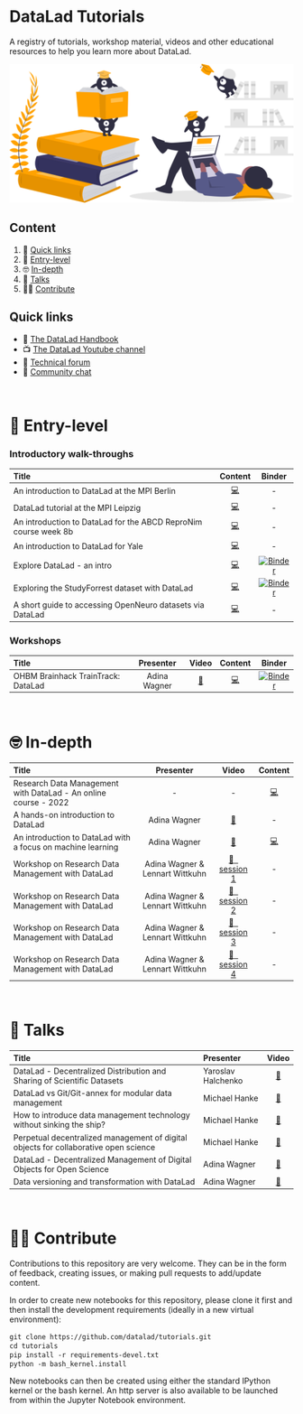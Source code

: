 # DataLad Tutorials

A registry of tutorials, workshop material, videos and other educational resources to help you learn more about DataLad.

![learnmore](assets/learnmore.svg)

## Content

1. :link: [Quick links](#links)
2. :rocket: [Entry-level](#entry)
3. :nerd_face: [In-depth](#depth)
4. :microphone: [Talks](#talks)
5. :woman_student: [Contribute](#contribute)


<div id="links"></div>

## Quick links

- :book: [The DataLad Handbook](http://handbook.datalad.org/en/latest/)
- :tv: [The DataLad Youtube channel](https://www.youtube.com/c/DataLad)
- :raising_hand: [Technical forum](https://neurostars.org/search?q=datalad%20category%3A1)
- :speech_balloon: [Community chat](https://matrix.to/#/#datalad:matrix.org)


<br>

<div id="entry"></div>

# :rocket: Entry-level

### Introductory walk-throughs

| Title | Content | Binder |
| :--- | :---: | :---: |
| An introduction to DataLad at the MPI Berlin | [:computer:](http://handbook.datalad.org/en/latest/code_from_chapters/DLBasicsMPI.html) | - |
| DataLad tutorial at the MPI Leipzig | [:computer:](http://handbook.datalad.org/en/latest/code_from_chapters/MPI_code.html#datalad-tutorial-at-the-mpi-leipzig) | - |
| An introduction to DataLad for the ABCD ReproNim course week 8b | [:computer:](http://handbook.datalad.org/en/latest/code_from_chapters/ABCD.html) | - |
| An introduction to DataLad for Yale | [:computer:](http://handbook.datalad.org/en/latest/code_from_chapters/yale.html) | - | 
| Explore DataLad - an intro| [:computer:](https://github.com/datalad/tutorials/notebooks/intro_to_datalad.ipynb) | [![Binder](https://mybinder.org/badge_logo.svg)](https://mybinder.org/v2/gh/datalad/datalad-binder/HEAD?urlpath=git-pull%3Frepo%3Dhttps%253A%252F%252Fgithub.com%252Fdatalad%252Ftutorials%26urlpath%3Dnotebooks%252Ftutorials%252Fnotebooks%252Fintro_to_datalad.ipynb) |
| Exploring the StudyForrest dataset with DataLad | [:computer:](https://github.com/psychoinformatics-de/studyforrest-data-binder/blob/main/exploring_studyforrest_with_datalad.ipynb) | [![Binder](https://mybinder.org/badge_logo.svg)](https://mybinder.org/v2/gh/psychoinformatics-de/studyforrest-data-binder/HEAD?filepath=exploring_studyforrest_with_datalad.ipynb) |
| A short guide to accessing OpenNeuro datasets via DataLad | [:computer:](http://handbook.datalad.org/en/latest/usecases/openneuro.html) | - | 


### Workshops

| Title | Presenter | Video | Content | Binder |
| :--- | :---: | :---: | :---: | :---: |
| OHBM Brainhack TrainTrack: DataLad | Adina Wagner | [:movie_camera:](https://www.youtube.com/watch?v=sDP1jhRkKRo) | [:computer:](http://handbook.datalad.org/en/latest/code_from_chapters/OHBM.html) | [![Binder](https://mybinder.org/badge_logo.svg)](https://mybinder.org/v2/gh/datalad-handbook/datalad-tutorial-binder/HEAD) |


<br>
<div id="depth"></div>

# :nerd_face: In-depth

| Title | Presenter | Video | Content |
| :--- | :---: | :---: | :---: |
| Research Data Management with DataLad - An online course - 2022 | - | - | [:computer:](https://psychoinformatics-de.github.io/rdm-course/) |
| A hands-on introduction to DataLad | Adina Wagner | [:movie_camera:](https://www.youtube.com/watch?v=_I3JFhJJtW0) | - |
| An introduction to DataLad with a focus on machine learning | Adina Wagner | [:movie_camera:](https://www.youtube.com/watch?v=_I3JFhJJtW0) | [:computer:](http://handbook.datalad.org/en/latest/code_from_chapters/usecase_ml_code.html)
| Workshop on Research Data Management with DataLad | Adina Wagner & Lennart Wittkuhn | [:movie_camera: &nbsp; session 1](https://www.youtube.com/watch?v=fL3DWzSWFL8&list=PLEQHbPfpVqU5sSVrlwxkP0vpoOpgogg5j&index=1) | - |
| Workshop on Research Data Management with DataLad | Adina Wagner & Lennart Wittkuhn | [:movie_camera: &nbsp; session 2](https://www.youtube.com/watch?v=GrOfE8jv12s&list=PLEQHbPfpVqU5sSVrlwxkP0vpoOpgogg5j&index=2) | - |
| Workshop on Research Data Management with DataLad | Adina Wagner & Lennart Wittkuhn | [:movie_camera: &nbsp; session 3](https://www.youtube.com/watch?v=lO4yfl30_uc&list=PLEQHbPfpVqU5sSVrlwxkP0vpoOpgogg5j&index=3) | - |
| Workshop on Research Data Management with DataLad | Adina Wagner & Lennart Wittkuhn | [:movie_camera: &nbsp; session 4](https://www.youtube.com/watch?v=3ePgH-kK8h8&list=PLEQHbPfpVqU5sSVrlwxkP0vpoOpgogg5j&index=4) | - |


<br>
<div id="talks"></div>

# :microphone: Talks

| Title | Presenter | Video |
| :--- | :--- | :---: |
| DataLad - Decentralized Distribution and Sharing of Scientific Datasets | Yaroslav Halchenko | [:movie_camera:](https://www.youtube.com/watch?v=sDP1jhRkKRo) |
| DataLad vs Git/Git-annex for modular data management | Michael Hanke | [:movie_camera:](https://www.youtube.com/watch?v=Yrg6DgOcbPE) |
| How to introduce data management technology without sinking the ship? | Michael Hanke | [:movie_camera:](https://www.youtube.com/watch?v=uH75kYgwLH4) |
| Perpetual decentralized management of digital objects for collaborative open science | Michael Hanke | [:movie_camera:](https://www.youtube.com/watch?v=SJ64rSMD9PU) |
| DataLad - Decentralized Management of Digital Objects for Open Science | Adina Wagner | [:movie_camera:](https://www.youtube.com/watch?v=pIGFS8XDjco) |
| Data versioning and transformation with DataLad | Adina Wagner | [:movie_camera:](https://www.youtube.com/watch?v=wimd1uhIJ8g) |



<br>
<div id="contribute"></div>

# :woman_student: Contribute

Contributions to this repository are very welcome. They can be in the form of feedback, creating issues, or making pull requests to add/update content.

In order to create new notebooks for this repository, please clone it first and then install the development requirements (ideally in a new virtual environment):

```
git clone https://github.com/datalad/tutorials.git
cd tutorials
pip install -r requirements-devel.txt
python -m bash_kernel.install
```

New notebooks can then be created using either the standard IPython kernel or the bash kernel. An http server is also available to be launched from within the Jupyter Notebook environment.





